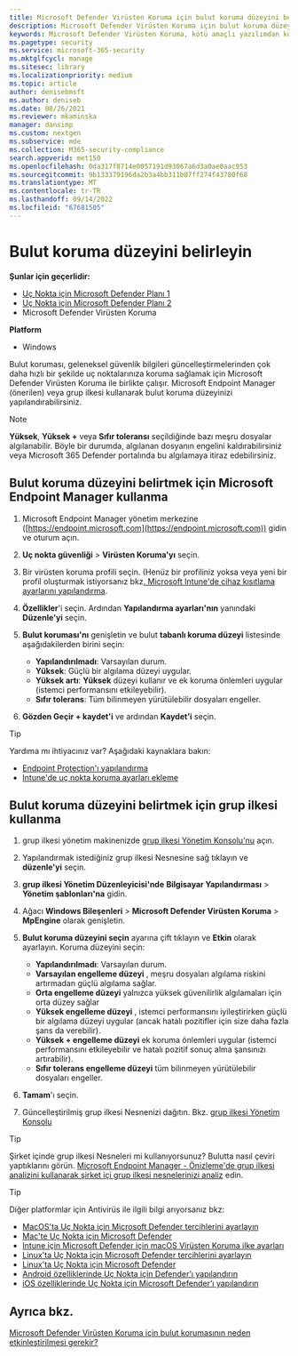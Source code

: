 ```yaml
---
title: Microsoft Defender Virüsten Koruma için bulut koruma düzeyini belirtme
description: Microsoft Defender Virüsten Koruma için bulut koruma düzeyinizi ayarlayın.
keywords: Microsoft Defender Virüsten Koruma, kötü amaçlı yazılımdan koruma, güvenlik, defender, bulut, saldırganlık, koruma düzeyi
ms.pagetype: security
ms.service: microsoft-365-security
ms.mktglfcycl: manage
ms.sitesec: library
ms.localizationpriority: medium
ms.topic: article
author: denisebmsft
ms.author: deniseb
ms.date: 08/26/2021
ms.reviewer: mkaminska
manager: dansimp
ms.custom: nextgen
ms.subservice: mde
ms.collection: M365-security-compliance
search.appverid: met150
ms.openlocfilehash: 0da317f8714e0057191d93067a6d3a0ae0aac953
ms.sourcegitcommit: 9b133379196da2b3a4bb311b07ff274f43780f68
ms.translationtype: MT
ms.contentlocale: tr-TR
ms.lasthandoff: 09/14/2022
ms.locfileid: "67681505"
---
```

# <a name="specify-the-cloud-protection-level"></a>Bulut koruma düzeyini belirleyin

**Şunlar için geçerlidir:**

- [Uç Nokta için Microsoft Defender Planı 1](https://go.microsoft.com/fwlink/?linkid=2154037)
- [Uç Nokta için Microsoft Defender Planı 2](https://go.microsoft.com/fwlink/?linkid=2154037)
- Microsoft Defender Virüsten Koruma

**Platform**
- Windows

Bulut koruması, geleneksel güvenlik bilgileri güncelleştirmelerinden çok daha hızlı bir şekilde uç noktalarınıza koruma sağlamak için Microsoft Defender Virüsten Koruma ile birlikte çalışır. Microsoft Endpoint Manager (önerilen) veya grup ilkesi kullanarak bulut koruma düzeyinizi yapılandırabilirsiniz.

> [!NOTE]
> **Yüksek**, **Yüksek +** veya **Sıfır toleransı** seçildiğinde bazı meşru dosyalar algılanabilir. Böyle bir durumda, algılanan dosyanın engelini kaldırabilirsiniz veya Microsoft 365 Defender portalında bu algılamaya itiraz edebilirsiniz.

## <a name="use-microsoft-endpoint-manager-to-specify-the-level-of-cloud-protection"></a>Bulut koruma düzeyini belirtmek için Microsoft Endpoint Manager kullanma

1. Microsoft Endpoint Manager yönetim merkezine ([https://endpoint.microsoft.com](https://endpoint.microsoft.com)) gidin ve oturum açın.

2. **Uç nokta güvenliği** \> **Virüsten Koruma'yı** seçin.

3. Bir virüsten koruma profili seçin. (Henüz bir profiliniz yoksa veya yeni bir profil oluşturmak istiyorsanız bkz[. Microsoft Intune'de cihaz kısıtlama ayarlarını yapılandırma](/intune/device-restrictions-configure).

4. **Özellikler**'i seçin. Ardından **Yapılandırma ayarları'nın** yanındaki **Düzenle'yi** seçin.

5. **Bulut koruması'nı** genişletin ve bulut **tabanlı koruma düzeyi** listesinde aşağıdakilerden birini seçin:

    - **Yapılandırılmadı**: Varsayılan durum.
    - **Yüksek**: Güçlü bir algılama düzeyi uygular.
    - **Yüksek artı**: **Yüksek** düzeyi kullanır ve ek koruma önlemleri uygular (istemci performansını etkileyebilir).
    - **Sıfır tolerans**: Tüm bilinmeyen yürütülebilir dosyaları engeller.

6. **Gözden Geçir + kaydet'i** ve ardından **Kaydet'i** seçin.

> [!TIP]
> Yardıma mı ihtiyacınız var? Aşağıdaki kaynaklara bakın:
>
> - [Endpoint Protection'ı yapılandırma](/mem/configmgr/protect/deploy-use/endpoint-protection-configure)
> - [Intune'de uç nokta koruma ayarları ekleme](/mem/intune/protect/endpoint-protection-configure)

## <a name="use-group-policy-to-specify-the-level-of-cloud-protection"></a>Bulut koruma düzeyini belirtmek için grup ilkesi kullanma

1. grup ilkesi yönetim makinenizde [grup ilkesi Yönetim Konsolu'nu](/previous-versions/windows/it-pro/windows-server-2008-R2-and-2008/cc731212(v=ws.11)) açın.

2. Yapılandırmak istediğiniz grup ilkesi Nesnesine sağ tıklayın ve **düzenle'yi** seçin.

3. **grup ilkesi Yönetim Düzenleyicisi'nde** **Bilgisayar Yapılandırması** \> **Yönetim şablonları'na** gidin.

4. Ağacı **Windows Bileşenleri** \> **Microsoft Defender Virüsten Koruma** \> **MpEngine** olarak genişletin.

5. **Bulut koruma düzeyini seçin** ayarına çift tıklayın ve **Etkin** olarak ayarlayın. Koruma düzeyini seçin:

    - **Yapılandırılmadı**: Varsayılan durum.
    - **Varsayılan engelleme düzeyi** , meşru dosyaları algılama riskini artırmadan güçlü algılama sağlar.
    - **Orta engelleme düzeyi** yalnızca yüksek güvenilirlik algılamaları için orta düzey sağlar
    - **Yüksek engelleme düzeyi** , istemci performansını iyileştirirken güçlü bir algılama düzeyi uygular (ancak hatalı pozitifler için size daha fazla şans da verebilir).
    - **Yüksek + engelleme düzeyi** ek koruma önlemleri uygular (istemci performansını etkileyebilir ve hatalı pozitif sonuç alma şansınızı artırabilir).
    - **Sıfır tolerans engelleme düzeyi** tüm bilinmeyen yürütülebilir dosyaları engeller.

6. **Tamam**'ı seçin.

7. Güncelleştirilmiş grup ilkesi Nesnenizi dağıtın. Bkz. [grup ilkesi Yönetim Konsolu](/windows/win32/srvnodes/group-policy)

> [!TIP]
> Şirket içinde grup ilkesi Nesneleri mi kullanıyorsunuz? Bulutta nasıl çeviri yaptıklarını görün. [Microsoft Endpoint Manager - Önizleme'de grup ilkesi analizini kullanarak şirket içi grup ilkesi nesnelerinizi analiz](/mem/intune/configuration/group-policy-analytics) edin.

> [!TIP]
> Diğer platformlar için Antivirüs ile ilgili bilgi arıyorsanız bkz:
> - [MacOS'ta Uç Nokta için Microsoft Defender tercihlerini ayarlayın](mac-preferences.md)
> - [Mac'te Uç Nokta için Microsoft Defender](microsoft-defender-endpoint-mac.md)
> - [Intune için Microsoft Defender için macOS Virüsten Koruma ilke ayarları](/mem/intune/protect/antivirus-microsoft-defender-settings-macos)
> - [Linux'ta Uç Nokta için Microsoft Defender tercihlerini ayarlayın](linux-preferences.md)
> - [Linux'ta Uç Nokta için Microsoft Defender](microsoft-defender-endpoint-linux.md)
> - [Android özelliklerinde Uç Nokta için Defender’ı yapılandırın](android-configure.md)
> - [iOS özelliklerinde Uç Nokta için Microsoft Defender’ı yapılandırın](ios-configure-features.md)
  
## <a name="see-also"></a>Ayrıca bkz.

[Microsoft Defender Virüsten Koruma için bulut korumasının neden etkinleştirilmesi gerekir?](why-cloud-protection-should-be-on-mdav.md)
